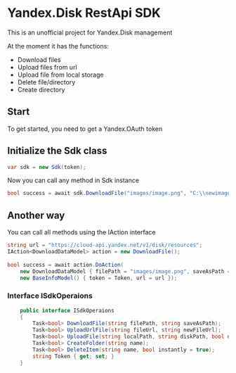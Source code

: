 # Yandex.Disk RestApi SDK
This is an unofficial project for Yandex.Disk management

At the moment it has the functions:
- Download files
- Upload files from url
- Upload file from local storage
- Delete file/directory
- Create directory

## Start
To get started, you need to get a Yandex.OAuth token

## Initialize the Sdk class
```c#
var sdk = new Sdk(token);
```

Now you can call any method in Sdk instance
```c#
bool success = await sdk.DownloadFile("images/image.png", "C:\\newimage.png");
```

## Another way
You can call all methods using the IAction<T> interface
```c#
string url = "https://cloud-api.yandex.net/v1/disk/resources";
IAction<DownloadDataModel> action = new DownloadFile();
  
bool success = await action.DoAction(
    new DownloadDataModel { filePath = "images/image.png", saveAsPath = "C:\\newimage.png" },  
    new BaseInfoModel() { token = Token, url = url });
```

### Interface ISdkOperaions
```c#
    public interface ISdkOperaions
    {
        Task<bool> DownloadFile(string filePath, string saveAsPath);
        Task<bool> UploadUrlFile(string fileUrl, string newFileUrl);
        Task<bool> UploadFile(string localPath, string diskPath, bool overwrite = true);
        Task<bool> CreateFolder(string name);
        Task<bool> DeleteItem(string name, bool instantly = true);
        string Token { get; set; }
    }
```
